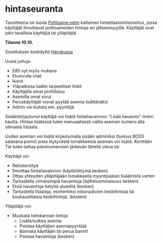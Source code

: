 # hintaseuranta
Tavoitteena on luoda [Polttoaine.netin](https://www.polttoaine.net) kaltainen hintatilastointisovellus, jossa käyttäjät ilmoittavat polttoaineiden hintoja eri jälleenmyyjillä.
Käyttäjät ovat joko tavallisia käyttäjiä tai ylläpitäjiä.

**Tilanne 10.10.**

Sovelluksen koekäyttö [Herokussa](https://aapohu-hintaseuranta.herokuapp.com/)

Uusia juttuja:
- E85 nyt myös mukana
- Etusivulla chat
- Ikonit
- Yläpalkissa kaikki tarpeelliset linkit
- Käyttäjillä omat profiilisivu
- Asemilla omat sivut
- Peruskäyttäjät voivat pyytää asemia lisättäväksi
- Admin voi kuitata em. pyyntöjä

Sisäänkirjautunut käyttäjä voi lisätä hintahavainnon "Lisää havainto"-linkin kautta. Hintaa lisätessä tulee manuaalisesti valita aseman numero alla olevasta listasta. 

Uuden aseman voi lisätä kirjautumalla sisään adminiksi (tunnus BOSS salasana pomo) josta löytyvästä lomakkeesta aseman voi lisätä. Kenttään Tie tulee laittaa pieninumeroisin järkevän lähellä oleva tie.

Käyttäjä voi: 
- Rekisteröityä 
- Ilmoittaa hintahavainnon (käyttöliittymä kesken)
- Ottaa yhteyden ylläpitäjään lomakkeella myyntipaikan lisäämistä varten
- Tarkastella viimeisimpiä havaintoja (lajitteluominaisuus kesken)
- Etsiä havaintoja tietyltä alueelta (kesken)
- Tarkastella tilastoja, esimerkiksi viikonpäivien keskihintoja tai kuukausittaisia keskihintoja. (kesken)

Ylläpitäjä voi:
- Muokata tietokannan tietoja
  - Lisätä/sulkea asemia 
  - Poistaa käyttäjien asemapyyntöjä
  - Bannata käyttäjän tai perua bannit
  - Poistaa havaintoja (kesken)




